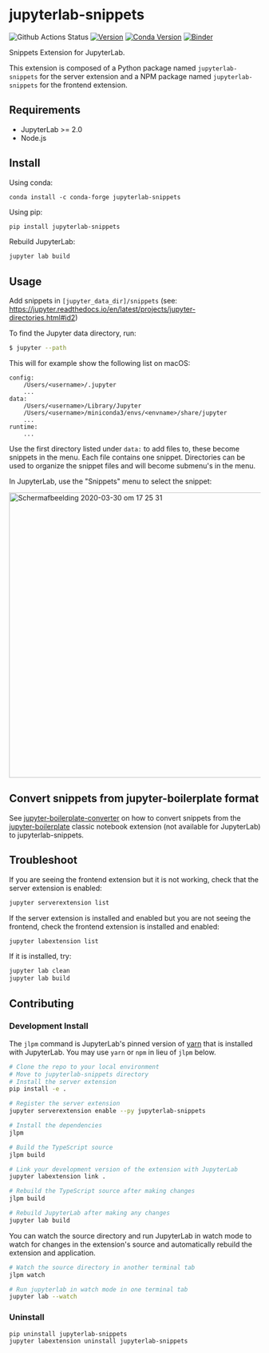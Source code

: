# jupyterlab-snippets

![Github Actions Status](https://github.com/QuantStack/jupyterlab-snippets/workflows/Build/badge.svg)
[![Version](https://img.shields.io/pypi/v/jupyterlab-snippets.svg)](https://pypi.python.org/project/jupyterlab-snippets)
[![Conda Version](https://img.shields.io/conda/vn/conda-forge/jupyterlab-snippets.svg)](https://anaconda.org/conda-forge/jupyterlab-snippets)
[![Binder](https://mybinder.org/badge_logo.svg.svg)](https://mybinder.org/v2/gh/QuantStack/jupyterlab-snippets/stable?urlpath=lab/workspaces/default)

Snippets Extension for JupyterLab.

This extension is composed of a Python package named `jupyterlab-snippets`
for the server extension and a NPM package named `jupyterlab-snippets`
for the frontend extension.

## Requirements

- JupyterLab >= 2.0
- Node.js

## Install

Using conda:

```
conda install -c conda-forge jupyterlab-snippets
```

Using pip:

```bash
pip install jupyterlab-snippets
```

Rebuild JupyterLab:

```bash
jupyter lab build
```

## Usage

Add snippets in `[jupyter_data_dir]/snippets` (see: https://jupyter.readthedocs.io/en/latest/projects/jupyter-directories.html#id2)

To find the Jupyter data directory, run:
```bash
$ jupyter --path
```
This will for example show the following list on macOS:
```
config:
    /Users/<username>/.jupyter
    ...
data:
    /Users/<username>/Library/Jupyter
    /Users/<username>/miniconda3/envs/<envname>/share/jupyter
    ...
runtime:
    ...
```

Use the first directory listed under `data:` to add files to, these become snippets in the menu. Each file contains one
snippet. Directories can be used to organize the snippet files and will become submenu's in the menu.

In JupyterLab, use the "Snippets" menu to select the snippet:

<img width="570" alt="Schermafbeelding 2020-03-30 om 17 25 31" src="https://user-images.githubusercontent.com/46192475/77930697-8257fd00-72ab-11ea-8a77-36f45d6442d9.png">

## Convert snippets from jupyter-boilerplate format

See [jupyter-boilerplate-converter](jupyter-boilerplate-converter/README.md) on how to convert snippets from the
[jupyter-boilerplate](https://github.com/moble/jupyter_boilerplate) classic notebook extension (not available for
JupyterLab) to jupyterlab-snippets.

## Troubleshoot

If you are seeing the frontend extension but it is not working, check
that the server extension is enabled:

```bash
jupyter serverextension list
```

If the server extension is installed and enabled but you are not seeing
the frontend, check the frontend extension is installed and enabled:

```bash
jupyter labextension list
```

If it is installed, try:

```bash
jupyter lab clean
jupyter lab build
```

## Contributing

### Development Install

The `jlpm` command is JupyterLab's pinned version of
[yarn](https://yarnpkg.com/) that is installed with JupyterLab. You may use
`yarn` or `npm` in lieu of `jlpm` below.

```bash
# Clone the repo to your local environment
# Move to jupyterlab-snippets directory
# Install the server extension
pip install -e .

# Register the server extension
jupyter serverextension enable --py jupyterlab-snippets

# Install the dependencies
jlpm

# Build the TypeScript source
jlpm build

# Link your development version of the extension with JupyterLab
jupyter labextension link .

# Rebuild the TypeScript source after making changes
jlpm build

# Rebuild JupyterLab after making any changes
jupyter lab build
```

You can watch the source directory and run JupyterLab in watch mode to watch for changes in the extension's source and automatically rebuild the extension and application.

```bash
# Watch the source directory in another terminal tab
jlpm watch

# Run jupyterlab in watch mode in one terminal tab
jupyter lab --watch
```

### Uninstall

```bash
pip uninstall jupyterlab-snippets
jupyter labextension uninstall jupyterlab-snippets
```
